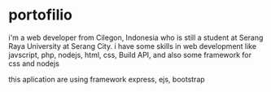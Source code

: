 # portofilio

i'm a web developer from Cilegon, Indonesia who is still a student at Serang Raya University at Serang City. i have some skills in web development like javscript, php, nodejs, html, css, Build API, and also some framework for css and nodejs

this aplication are using framework express, ejs, bootstrap

